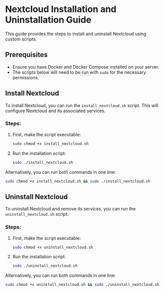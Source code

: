 # Nextcloud Installation and Uninstallation Guide

This guide provides the steps to install and uninstall Nextcloud using custom scripts.

## Prerequisites

- Ensure you have Docker and Docker Compose installed on your server.
- The scripts below will need to be run with `sudo` for the necessary permissions.

## Install Nextcloud

To install Nextcloud, you can run the `install_nextcloud.sh` script. This will configure Nextcloud and its associated services.

### Steps:

1. First, make the script executable:
    ```bash
    sudo chmod +x install_nextcloud.sh
    ```

2. Run the installation script:
    ```bash
    sudo ./install_nextcloud.sh
    ```

Alternatively, you can run both commands in one line:
```bash
sudo chmod +x install_nextcloud.sh && sudo ./install_nextcloud.sh
```

## Uninstall Nextcloud
To uninstall Nextcloud and remove its services, you can run the `uninstall_nextcloud.sh` script.

### Steps:

1. First, make the script executable:
    ```bash
    sudo chmod +x uninstall_nextcloud.sh
    ```

2. Run the installation script:
    ```bash
    sudo ./uninstall_nextcloud.sh
    ```

Alternatively, you can run both commands in one line:
```bash
sudo chmod +x uninstall_nextcloud.sh && sudo ./uninstall_nextcloud.sh
```

